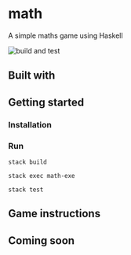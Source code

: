 # math

A simple maths game using Haskell

![build and test](https://github.com/florenceafo/math-game/actions/workflows/haskell.yml/badge.svg)

## Built with



## Getting started



### Installation


### Run
`stack build`

`stack exec math-exe`

`stack test`


## Game instructions


## Coming soon